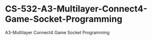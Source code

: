 # CS-532-A3-Multilayer-Connect4-Game-Socket-Programming
A3-Multilayer Connect4 Game Socket Programming
